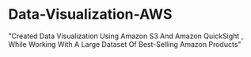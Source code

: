 # Data-Visualization-AWS
"Created Data Visualization Using Amazon S3 And Amazon QuickSight , While Working With A Large Dataset Of Best-Selling Amazon Products"
